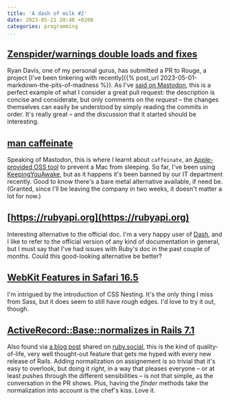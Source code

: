 ```yaml
---
title: 'A dash of milk #2'
date: 2023-05-21 20:48 +0200
categories: programming
...
```


## [Zenspider/warnings double loads and fixes](https://github.com/rouge-ruby/rouge/pull/1962)

Ryan Davis, one of my personal gurus, has submitted a PR to Rouge, a project 
[I've been tinkering with recently]({% post_url 2023-05-01-markdown-the-pits-of-madness %}). As I've 
[said on Mastodon](https://ruby.social/@r3trofitted/110378427091452264), this is a perfect example of what I consider a 
great pull request: the description is concise and considerate, but only comments on the _request_ – the changes 
themselves can easily be understood by simply reading the commits in order. It's really great – and the discussion that 
it started should be interesting.

## [man caffeinate](https://ruby.social/@Antitrust/110373900234007530)

Speaking of Mastodon, this is where I learnt about `caffeinate`, an [Apple-provided OSS tool](https://github.com/apple-oss-distributions/PowerManagement/tree/f7a2211e9886d9deb6793aa36547aadd8e70e9b0/caffeinate) 
to prevent a Mac from sleeping. So far, I've been using [KeepingYouAwake](https://keepingyouawake.app), but as 
it happens it's been banned by our IT department recently. Good to know there's a bare metal alternative available, if 
need be. (Granted, since I'll be leaving the company in two weeks, it doesn't matter a lot for now.)

## [https://rubyapi.org](https://rubyapi.org)

Interesting alternative to the official doc. I'm a very happy user of [Dash](https://kapeli.com/dash), and I like to 
refer to the official version of any kind of documentation in general, but I must say that I've had issues with Ruby's 
doc in the past couple of months. Could this good-looking alternative be better?

## [WebKit Features in Safari 16.5](https://webkit.org/blog/14154/webkit-features-in-safari-16-5/)

I'm intrigued by the introduction of CSS Nesting. It's the only thing I miss from Sass, but it does seem to still have 
rough edges. I'd love to try it out, though.

## [ActiveRecord::Base::normalizes in Rails 7.1](https://github.com/rails/rails/pull/43945)

Also found via [a blog post](https://blog.kiprosh.com/rails-7-1-activerecord-adds-normalizes-api/) shared on 
[ruby.social](https://ruby.social), this is the kind of quality-of-life, very well thought-out feature that gets me hyped 
with every new release of Rails. Adding normalization on assignement is so trivial that it's easy to overlook, but doing 
it _right_, in a way that pleases everyone – or at least pushes through the different sensibilities – is not that simple, 
as the conversation in the PR shows. Plus, having the _finder_ methods take the normalization into account is the chef's 
kiss. Love it.
